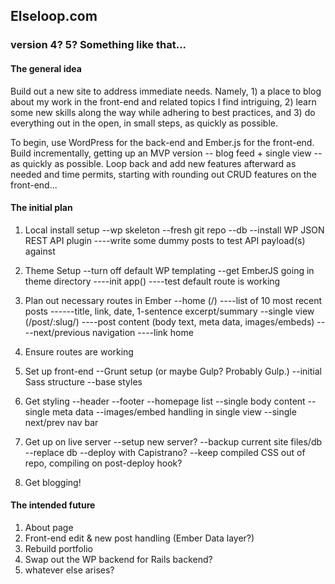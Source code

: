 ## Elseloop.com
### version 4? 5? Something like that...

#### The general idea
Build out a new site to address immediate needs. Namely, 1) a place to blog about my work in the front-end and related topics I find intriguing, 2) learn some new skills along the way while adhering to best practices, and 3) do everything out in the open, in small steps, as quickly as possible.

To begin, use WordPress for the back-end and Ember.js for the front-end. Build incrementally, getting up an MVP version -- blog feed + single view -- as quickly as possible. Loop back and add new features afterward as needed and time permits, starting with rounding out CRUD features on the front-end...

#### The initial plan
1. Local install setup
--wp skeleton
--fresh git repo
--db
--install WP JSON REST API plugin
----write some dummy posts to test API payload(s) against

2. Theme Setup
--turn off default WP templating
--get EmberJS going in theme directory
----init app()
----test default route is working

3. Plan out necessary routes in Ember
--home (/)
----list of 10 most recent posts
------title, link, date, 1-sentence excerpt/summary
--single view (/post/:slug/)
----post content (body text, meta data, images/embeds)
----next/previous navigation
----link home

4. Ensure routes are working

5. Set up front-end
--Grunt setup (or maybe Gulp? Probably Gulp.)
--initial Sass structure
--base styles


6. Get styling
--header
--footer
--homepage list
--single body content
--single meta data
--images/embed handling in single view
--single next/prev nav bar

7. Get up on live server
--setup new server?
--backup current site files/db
--replace db
--deploy with Capistrano?
--keep compiled CSS out of repo, compiling on post-deploy hook?

8. Get blogging!

#### The intended future
1. About page
2. Front-end edit & new post handling (Ember Data layer?)
3. Rebuild portfolio
4. Swap out the WP backend for Rails backend?
5. whatever else arises?